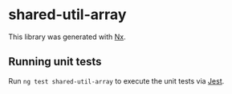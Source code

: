 # shared-util-array

This library was generated with [Nx](https://nx.dev).

## Running unit tests

Run `ng test shared-util-array` to execute the unit tests via [Jest](https://jestjs.io).
